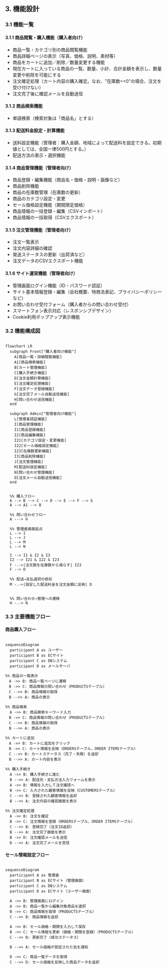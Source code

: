 ## 3. 機能設計

### 3.1 機能一覧
#### 3.1.1 商品閲覧・購入機能（購入者向け）

- 商品一覧・カテゴリ別の商品閲覧機能
- 商品詳細ページの表示（写真、価格、説明、素材等）
- 商品をカートに追加／削除／数量変更する機能
- 現在カートに入っている商品の一覧、数量、小計、合計金額を表示し、数量変更や削除を可能にする
- 注文確定処理（カート内容の購入確定。なお、"在庫数=<0"の場合、注文を受け付けない）
- 注文完了後に確認メールを自動送信

#### 3.1.2 商品検索機能 
- 単語検索（検索対象は「商品名」とする）

#### 3.1.3 配送料金設定・計算機能

- 送料設定機能（管理者：購入金額、地域によって配送料を設定できる。初期値としては、全国一律500円とする。）
- 配送方法の表示・選択機能

#### 3.1.4 商品管理機能（管理者向け）

- 商品登録・編集機能（商品名・価格・説明・画像など）
- 商品削除機能
- 商品の在庫数管理（在庫数の更新）
- 商品のカテゴリ設定・変更
- セール価格設定機能（期間限定価格）
- 商品情報の一括登録・編集（CSVインポート）
- 商品情報の一括取得（CSVエクスポート）

#### 3.1.5 注文管理機能（管理者向け）

- 注文一覧表示
- 注文内容詳細の確認
- 発送ステータスの更新（出荷済など）
- 注文データのCSVエクスポート機能

#### 3.1.6 サイト運営機能（管理者向け）

- 管理画面ログイン機能（ID・パスワード認証）
- サイト基本情報登録・編集（会社概要、特商法表記、プライバシーポリシーなど）
- お問い合わせ受付フォーム（購入者からの問い合わせ受付）
- スマートフォン表示対応（レスポンシブデザイン）
- Cookie利用ポップアップ表示機能

### 3.2 機能構成図

```mermaid

flowchart LR
  subgraph Front["購入者向け機能"]
    A[商品一覧・詳細閲覧機能]
    A1[商品検索機能]
    B[カート管理機能]
    C[購入手続き機能]
    D[注文金額計算機能]
    E[注文確定処理機能]
    F[注文データ登録機能]
    G[注文完了メール自動送信機能]
    H[問い合わせ送信機能]
  end

  subgraph Admin["管理者向け機能"]
    L[管理者認証機能]
    I[商品管理機能]
    I1[商品登録機能]
    I2[商品編集機能]
    I21[カテゴリ設定・変更機能]
    I22[セール価格設定機能]
    I23[在庫数更新機能]
    I3[商品削除機能]
    J[注文管理機能]
    M[配送料設定機能]
    N[問い合わせ管理機能]
    O[注文メール自動送信機能]
  end


  %% 購入フロー
  A --> B --> C --> D --> E --> F --> G
  A --> A1 --> B

  %% 問い合わせフロー
  A ---> H

  %% 管理者画面起点
  L --> I
  L --> J
  L --> M
  L --> N

  I --> I1 & I2 & I3
  I2 --> I21 & I22 & I23
  F -.->|注文数を在庫数から減らす| I23
  F --> O

  %% 配送→支払選択の依存
  M -.->|設定した配送料金を注文金額に反映| D
  

  %% 問い合わせ→管理への遷移
  H -.-> N

```

### 3.3 主要機能フロー

#### 商品購入フロー

```mermaid

sequenceDiagram
  participant A as ユーザー
  participant B as ECサイト
  participant C as DBシステム
  participant D as メールサーバ

%% 商品の一覧表示
　A ->> B: 商品一覧ページに遷移
　B ->> C: 商品情報の問い合わせ（PRODUCTSテーブル）
　C -->> B: 商品情報の取得　
　B -->> A: 商品の表示

%% 商品検索
  A ->> B: 商品検索キーワード入力
　B ->> C: 商品情報の問い合わせ（PRODUCTSテーブル）
　C -->> B: 商品情報の取得　
　B -->> A: 商品の表示

%% カートに追加
　A ->> B: カートに追加をクリック
　B ->> C: カート情報を反映（ORDERSテーブル、ORDER ITEMSテーブル）
　C -->> B: カートステータス（完了・失敗）を返却
　B -->> A: カート内容を表示

%% 購入手続き
  A ->> B: 購入手続きに進む
  B -->> A: 配送先・支払方法入力フォームを表示
  A ->> B: 情報を入力して注文確認へ
  B ->> C: 入力された顧客情報を反映（CUSTOMERSテーブル）
  C -->> B: 登録された顧客情報を返却
  B -->> A: 注文内容の確認画面を表示

%% 注文確定処理
  A ->> B: 注文を確定
  B ->> C: 注文情報を登録（ORDERSテーブル、ORDER ITEMSテーブル）
  C -->> B: 登録完了（注文ID返却）
  B -->> A: 注文完了画面を表示
  B ->> D: 注文確認メールを送信
  D -->> A: 注文完了メールを受信

```


#### セール情報設定フロー

```mermaid

sequenceDiagram
  participant A as 管理者
  participant B as ECサイト（管理画面）
  participant C as DBシステム
  participant D as ECサイト（ユーザー画面）

  A ->> B: 管理画面にログイン
  A ->> B: 商品一覧から編集対象商品を選択
  B ->> C: 商品情報を取得（PRODUCTSテーブル）
  C -->> B: 商品情報を返却

  A ->> B: セール価格・期間を入力して保存
  B ->> C: セール情報を更新（価格・期間を登録）（PRODUCTSテーブル）
  C -->> B: 更新完了（成功ステータス）

  B -->> A: セール価格が設定された旨を通知

  D ->> C: 商品一覧データを取得
  C -->> D: セール価格を反映した商品データを返却

```

